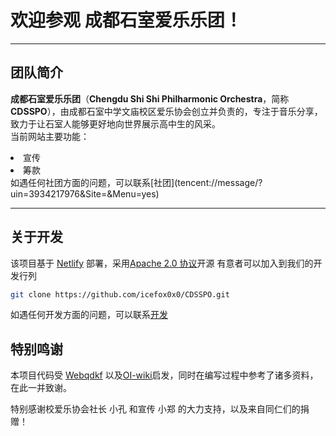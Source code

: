 # 欢迎参观  **成都石室爱乐乐团**！

*  *  *

## 团队简介
**成都石室爱乐乐团**（**Chengdu Shi Shi Philharmonic Orchestra**，简称**CDSSPO**），由成都石室中学文庙校区爱乐协会创立并负责的，专注于音乐分享，致力于让石室人能够更好地向世界展示高中生的风采。
<br>当前网站主要功能：
<li>宣传</li>
<li>筹款</li>
如遇任何社团方面的问题，可以联系[社团](tencent://message/?uin=3934217976&Site=&Menu=yes)

*  *  *

## 关于开发
该项目基于 [Netlify](https://www.netlify.com/) 部署，采用[Apache 2.0 协议](https://www.apache.org/licenses/LICENSE-2.0.html)开源
有意者可以加入到我们的开发行列
```bash
git clone https://github.com/icefox0x0/CDSSPO.git
```
如遇任何开发方面的问题，可以联系[开发](tencent://message/?uin=2286142&Site=&Menu=yes)


## 特别鸣谢
本项目代码受 [Webqdkf](http://www.webqdkf.com) 以及[OI-wiki](https://github.com/OI-wiki/OI-wiki/)启发，同时在编写过程中参考了诸多资料，在此一并致谢。

特别感谢校爱乐协会社长 小孔 和宣传 小郑 的大力支持，以及来自同仁们的捐赠！

